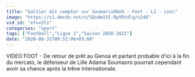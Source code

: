 ```yaml
---
title: "Galtier dit compter sur Soumar\u00e9 - Foot - L1 - Losc"
image: "https://s1.dmcdn.net/v/SQndm1VI-RpVRtdlq/x240"
vid_id: "x7vv2ls"
categories: "sport"
tags: ["Football","Ligue 1","Saison 2020-2021"]
date: "2020-08-31T09:52:06+03:00"
---
```

VIDEO FOOT - De retour de prêt au Genoa et partant probable d'ici à la fin du mercato, le défenseur de Lille Adama Soumaoro pourrait cependant avoir sa chance après la trêve internationale.
